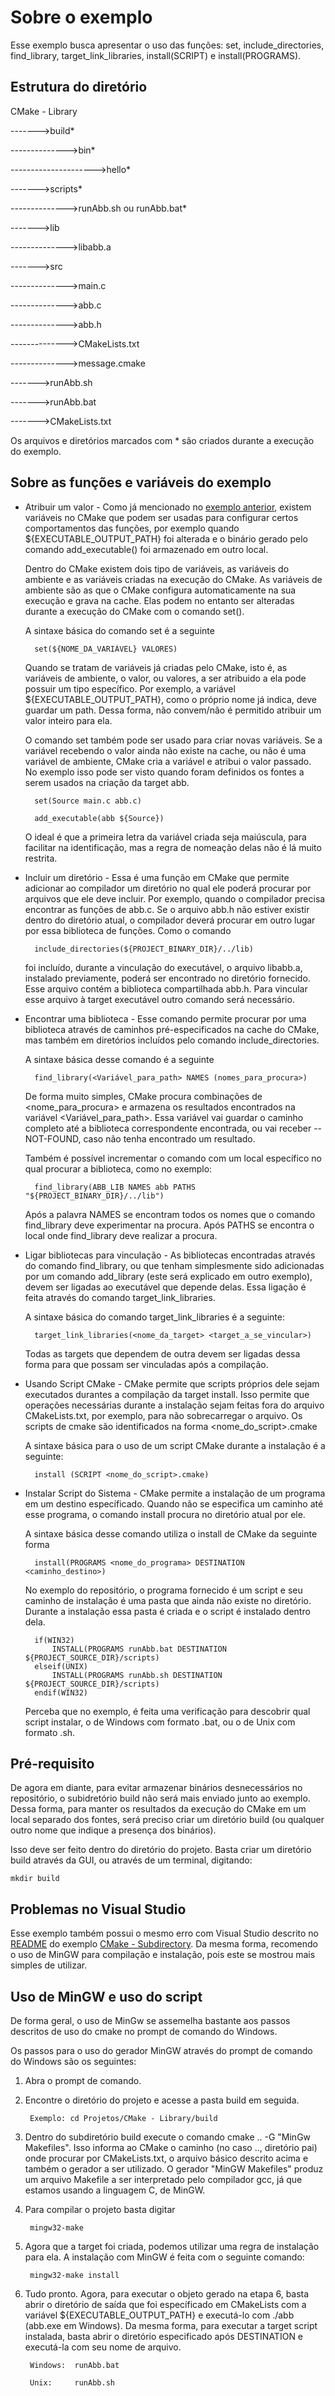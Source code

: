 # Sobre o exemplo
Esse exemplo busca apresentar o uso das funções: set, include_directories, find_library, target_link_libraries, install(SCRIPT) e 
install(PROGRAMS).
 
## Estrutura do diretório

CMake - Library

------->build*

-------------->bin*

--------------------->hello*

------->scripts*

-------------->runAbb.sh ou runAbb.bat*

------->lib

-------------->libabb.a

------->src

-------------->main.c

-------------->abb.c

-------------->abb.h

-------------->CMakeLists.txt

-------------->message.cmake

------->runAbb.sh

------->runAbb.bat

------->CMakeLists.txt

Os arquivos e diretórios marcados com * são criados durante a execução do exemplo.

## Sobre as funções e variáveis do exemplo
* Atribuir um valor - Como já mencionado no 
[exemplo anterior](https://github.com/kyriosdata/ecc/tree/master/Exemplos/CMake%20-%20Subdirectory), existem variáveis no CMake que
 podem ser usadas para configurar certos comportamentos das funções, por exemplo quando ${EXECUTABLE_OUTPUT_PATH} foi alterada e o
 binário gerado pelo comando add_executable() foi armazenado em outro local. 
 
   Dentro do CMake existem dois tipo de variáveis, as variáveis do ambiente e as variáveis criadas na execução do CMake. As variáveis de
   ambiente são  as que o CMake configura automaticamente na sua execução e grava na cache. Elas podem no entanto ser alteradas durante
   a execução do CMake com o comando set().
 
   A sintaxe básica do comando set é a seguinte
 
        set(${NOME_DA_VARIÁVEL} VALORES)
      
   Quando se tratam de variáveis já criadas pelo CMake, isto é, as variáveis de ambiente, o valor, ou valores, a ser atribuido a ela pode
   possuir um tipo específico. Por exemplo, a variável ${EXECUTABLE_OUTPUT_PATH}, como o próprio nome já indica, deve guardar um path. 
   Dessa forma, não convem/não é permitido atribuir um valor inteiro para ela.
 
   O comando set também pode ser usado para criar novas variáveis. Se a variável recebendo o valor ainda não existe na cache, ou não é uma
   variável de ambiente, CMake cria a variável e atribui o valor passado. No exemplo isso pode ser visto quando foram definidos os fontes
   a serem usados na criação da target abb.

        set(Source main.c abb.c)

        add_executable(abb ${Source})

   O ideal é que a primeira letra da variável criada seja maiúscula, para facilitar na identificação, mas a regra de nomeação delas não é 
   lá muito restrita.

* Incluir um diretório - Essa é uma função em CMake que permite adicionar ao compilador um diretório no qual ele poderá procurar por
arquivos que ele deve incluir. Por exemplo, quando o compilador precisa encontrar as funções de abb.c. Se o arquivo abb.h não estiver 
existir dentro do diretório atual, o compilador deverá procurar em outro lugar por essa biblioteca de funções. Como o comando 

        include_directories(${PROJECT_BINARY_DIR}/../lib)
    
    foi incluído, durante a vinculação do executável, o arquivo libabb.a, instalado previamente, poderá ser encontrado no diretório
    fornecido. Esse arquivo contém a biblioteca compartilhada abb.h. Para vincular esse arquivo à target executável outro comando 
    será necessário.

* Encontrar uma biblioteca - Esse comando permite procurar por uma biblioteca através de caminhos pré-especificados na cache do CMake,
mas também em diretórios incluídos pelo comando include_directories.
  
   A sintaxe básica desse comando é a seguinte
   
        find_library(<Variável_para_path> NAMES (nomes_para_procura>)
        
   De forma muito simples, CMake procura combinações de <nome_para_procura> e armazena os resultados encontrados na variável 
   <Variável_para_path>. Essa variável vai guardar o caminho completo até a biblioteca correspondente encontrada, ou vai receber 
   --NOT-FOUND, caso não tenha encontrado um resultado.
   
   Também é possível incrementar o comando com um local específico no qual procurar a biblioteca, como no exemplo:
   
        find_library(ABB_LIB NAMES abb PATHS "${PROJECT_BINARY_DIR}/../lib")
        
   Após a palavra NAMES se encontram todos os nomes que o comando find_library deve experimentar na procura. Após PATHS se encontra
   o local onde find_library deve realizar a procura.

* Ligar bibliotecas para vinculação - As bibliotecas encontradas através do comando find_library, ou que tenham simplesmente sido 
adicionadas por um comando add_library (este será explicado em outro exemplo), devem ser ligadas ao executável que depende delas. 
Essa ligação é feita através do comando target_link_libraries.

  A sintaxe básica do comando target_link_libraries é a seguinte:
  
        target_link_libraries(<nome_da_target> <target_a_se_vincular>)
        
  Todas as targets que dependem de outra devem ser ligadas dessa forma para que possam ser vinculadas após a compilação.

* Usando Script CMake - CMake permite que scripts próprios dele sejam executados durantes a compilação da target install. Isso permite
que operações necessárias durante a instalação sejam feitas fora do arquivo CMakeLists.txt, por exemplo, para não sobrecarregar o
arquivo. Os scripts de cmake são identificados na forma <nome_do_script>.cmake

   A sintaxe básica para o uso de um script CMake durante a instalação é a seguinte:

        install (SCRIPT <nome_do_script>.cmake)

* Instalar Script do Sistema - CMake permite a instalação de um programa em um destino específicado. Quando não se especifica um caminho
até esse programa, o comando install procura no diretório atual por ele.

  A sintaxe básica desse comando utiliza o install de CMake da seguinte forma
  
        install(PROGRAMS <nome_do_programa> DESTINATION <caminho_destino>)
        
  No exemplo do repositório, o programa fornecido é um script e seu caminho de instalação é uma pasta que ainda não existe no diretório.
   Durante a instalação essa pasta é criada e o script é instalado dentro dela.
   
        if(WIN32)
	        INSTALL(PROGRAMS runAbb.bat DESTINATION ${PROJECT_SOURCE_DIR}/scripts)	
        elseif(UNIX)
            INSTALL(PROGRAMS runAbb.sh DESTINATION ${PROJECT_SOURCE_DIR}/scripts)	
        endif(WIN32)

  Perceba que no exemplo, é feita uma verificação para descobrir qual script instalar, o de Windows com formato .bat, ou o de Unix com 
  formato .sh.
  
  
## Pré-requisito
De agora em diante, para evitar armazenar binários desnecessários no repositório, o subidretório build não será mais enviado junto ao 
exemplo. Dessa forma, para manter os resultados da execução do CMake em um local separado dos fontes, será preciso criar um diretório
build (ou qualquer outro nome que indique a presença dos binários).

Isso deve ser feito dentro do diretório do projeto. Basta criar um diretório build através da GUI, ou através de um terminal, digitando:

    mkdir build

## Problemas no Visual Studio
Esse exemplo também possui o mesmo erro com Visual Studio descrito no 
[README](https://github.com/kyriosdata/ecc/blob/master/Exemplos/CMake%20-%20Subdirectory/README.md) do exemplo 
[CMake - Subdirectory](https://github.com/kyriosdata/ecc/tree/master/Exemplos/CMake%20-%20Subdirectory). Da mesma forma,
recomendo o uso de MinGW para compilação e instalação, pois este se mostrou mais simples de utilizar.

## Uso de MinGW e uso do script

De forma geral, o uso de MinGw se assemelha bastante aos passos descritos de uso do cmake no prompt de comando do Windows.

Os passos para o uso do gerador MinGW através do prompt de comando do Windows são os seguintes:
1. Abra o prompt de comando.

2. Encontre o diretório do projeto e acesse a pasta build em seguida.

        Exemplo: cd Projetos/CMake - Library/build

3. Dentro do subdiretório build execute o comando cmake .. -G "MinGw Makefiles". Isso informa ao CMake o caminho (no caso .., diretório 
pai) onde procurar por CMakeLists.txt, o arquivo básico descrito acima e também o gerador a ser utilizado. O gerador "MinGW Makefiles"
produz um arquivo Makefile a ser interpretado pelo compilador gcc, já que estamos usando a linguagem C, de MinGW.

4. Para compilar o projeto basta digitar

        mingw32-make
    
5. Agora que a target foi criada, podemos utilizar uma regra de instalação para ela. A instalação com MinGW é feita com o seguinte 
comando:

        mingw32-make install
   
6. Tudo pronto. Agora, para executar o objeto gerado na etapa 6, basta abrir o diretório de saída que foi específicado em CMakeLists com
a variável ${EXECUTABLE_OUTPUT_PATH} e executá-lo com ./abb (abb.exe em Windows). Da mesma forma, para executar a target script instalada, basta abrir o diretório especificado após DESTINATION e executá-la com seu nome de arquivo.

        Windows:  runAbb.bat
    
        Unix:     runAbb.sh


